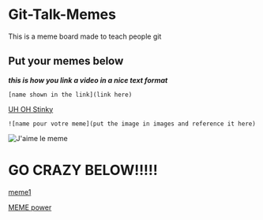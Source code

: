 # Git-Talk-Memes

This is a meme board made to teach people git 

## Put your memes below

***this is how you link a video in a nice text format***

`[name shown in the link](link here)`

[UH OH Stinky](https://www.youtube.com/watch?v=ZJvH8d2y7Iw)



`![name pour votre meme](put the image in images and reference it here)`

![J'aime le meme](images/z00merm3m3.jpg)




# GO CRAZY BELOW!!!!! 
[meme1](https://www.google.com/url?sa=i&source=images&cd=&ved=2ahUKEwi86OHpqMTlAhVEr3EKHQziA8UQjRx6BAgBEAQ&url=https%3A%2F%2Fwww.lifewire.com%2Fwhat-is-a-meme-2483702&psig=AOvVaw0BPaGG99d6RNn2AGYTW-v7&ust=1572536193643764)

[MEME power](images/No.jpg)